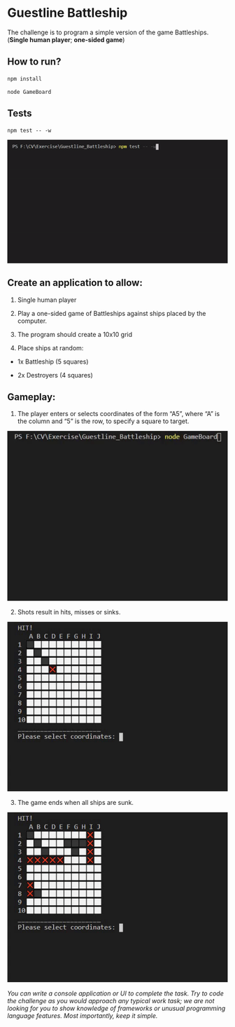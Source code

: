 # Guestline Battleship
The challenge is to program a simple version of the game Battleships. (**Single human player**; **one-sided game**)

## How to run?
```
npm install
```

```
node GameBoard
```

## Tests

```
npm test -- -w
```

![Testing](Testing.gif)

## Create an application to allow: 

1) Single human player

2) Play a one-sided game of Battleships against ships placed by the computer.

3) The program should create a 10x10 grid

4) Place ships at random:

  * 1x Battleship (5 squares) 

  * 2x Destroyers (4 squares)

## Gameplay:

1) The player enters or selects coordinates of the form “A5”, where “A” is the column and “5” is the row, to specify a square to target. 

![The player enters or selects coordinates](Coordinates.gif)

2) Shots result in hits, misses or sinks.

![Shots result in hits, misses or sinks](Shots.gif)

3) The game ends when all ships are sunk.

![The game ends when all ships are sunk](Ends.gif)


*You can write a console application or UI to complete the task. 
Try to code the challenge as you would approach any typical work task; we are not looking for you to show knowledge of frameworks or unusual programming language features. 
Most importantly, keep it simple.*
